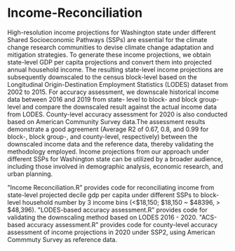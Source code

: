 # Income-Reconciliation
High-resolution income projections for Washington state under different Shared Socioeconomic Pathways (SSPs) are essential for the climate change research communities to devise climate change adaptation and mitigation strategies. To generate these income projections, we obtain state-level GDP per capita projections and convert them into projected annual household income. The resulting state-level income projections are subsequently downscaled to the census block-level based on the Longitudinal Origin-Destination Employment Statistics (LODES) dataset from 2002 to 2015. For accuracy assessment, we downscale historical income data between 2016 and 2019 from state- level to block- and block group-level and compare the downscaled result against the actual income data from LODES. County-level accuracy assessment for 2020 is also conducted based on American Community Survey data.The assessment results demonstrate a good agreement (Average R2 of 0.67, 0.8, and 0.99 for block-, block group-, and county-level, respectively) between the downscaled income data and the reference data, thereby validating the methodology employed. Income projections from our approach under different SSPs for Washington state can be utilized by a broader audience, including those involved in demographic analysis, economic research, and urban planning.

"Income Reconciliation.R" provides code for reconciliating income from  state-level projected decile gdp per capita under different SSPs to block-level household number by 3 income bins (<$18,150; $18,150 ~ $48396, > $48,396). "LODES-based accuracy assessment.R" provides code for validating the downscaling method based on LODES 2016 - 2020. "ACS-based accuracy assessment.R" provides code for county-level accuracy assessment of income projections in 2020 under SSP2, using American Commmuty Survey as reference data. 
